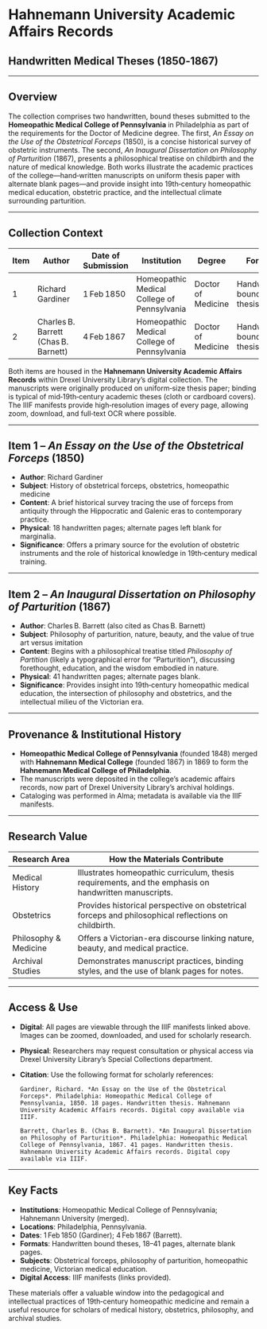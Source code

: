 <!-- Generated by Recursive Catalog Creation -->
<!-- Date: 2025-10-28T14:42:56.396340 -->

# Hahnemann University Academic Affairs Records  
## Handwritten Medical Theses (1850‑1867)

---

## Overview  

The collection comprises two handwritten, bound theses submitted to the **Homeopathic Medical College of Pennsylvania** in Philadelphia as part of the requirements for the Doctor of Medicine degree. The first, *An Essay on the Use of the Obstetrical Forceps* (1850), is a concise historical survey of obstetric instruments. The second, *An Inaugural Dissertation on Philosophy of Parturition* (1867), presents a philosophical treatise on childbirth and the nature of medical knowledge. Both works illustrate the academic practices of the college—hand‑written manuscripts on uniform thesis paper with alternate blank pages—and provide insight into 19th‑century homeopathic medical education, obstetric practice, and the intellectual climate surrounding parturition.

---

## Collection Context  

| Item | Author | Date of Submission | Institution | Degree | Format | Pages | Digital Availability |
|------|--------|--------------------|-------------|--------|--------|-------|-----------------------|
| 1 | Richard Gardiner | 1 Feb 1850 | Homeopathic Medical College of Pennsylvania | Doctor of Medicine | Handwritten bound thesis | 18 | IIIF manifest (link) |
| 2 | Charles B. Barrett (Chas B. Barnett) | 4 Feb 1867 | Homeopathic Medical College of Pennsylvania | Doctor of Medicine | Handwritten bound thesis | 41 (alternating blank pages) | IIIF manifest (link) |

Both items are housed in the **Hahnemann University Academic Affairs Records** within Drexel University Library’s digital collection. The manuscripts were originally produced on uniform‑size thesis paper; binding is typical of mid‑19th‑century academic theses (cloth or cardboard covers). The IIIF manifests provide high‑resolution images of every page, allowing zoom, download, and full‑text OCR where possible.

---

## Item 1 – *An Essay on the Use of the Obstetrical Forceps* (1850)

- **Author**: Richard Gardiner  
- **Subject**: History of obstetrical forceps, obstetrics, homeopathic medicine  
- **Content**: A brief historical survey tracing the use of forceps from antiquity through the Hippocratic and Galenic eras to contemporary practice.  
- **Physical**: 18 handwritten pages; alternate pages left blank for marginalia.  
- **Significance**: Offers a primary source for the evolution of obstetric instruments and the role of historical knowledge in 19th‑century medical training.  

---

## Item 2 – *An Inaugural Dissertation on Philosophy of Parturition* (1867)

- **Author**: Charles B. Barrett (also cited as Chas B. Barnett)  
- **Subject**: Philosophy of parturition, nature, beauty, and the value of true art versus imitation  
- **Content**: Begins with a philosophical treatise titled *Philosophy of Partition* (likely a typographical error for “Parturition”), discussing forethought, education, and the wisdom embodied in nature.  
- **Physical**: 41 handwritten pages; alternate pages blank.  
- **Significance**: Provides insight into 19th‑century homeopathic medical education, the intersection of philosophy and obstetrics, and the intellectual milieu of the Victorian era.  

---

## Provenance & Institutional History  

- **Homeopathic Medical College of Pennsylvania** (founded 1848) merged with **Hahnemann Medical College** (founded 1867) in 1869 to form the **Hahnemann Medical College of Philadelphia**.  
- The manuscripts were deposited in the college’s academic affairs records, now part of Drexel University Library’s archival holdings.  
- Cataloging was performed in Alma; metadata is available via the IIIF manifests.

---

## Research Value  

| Research Area | How the Materials Contribute |
|---------------|------------------------------|
| Medical History | Illustrates homeopathic curriculum, thesis requirements, and the emphasis on handwritten manuscripts. |
| Obstetrics | Provides historical perspective on obstetrical forceps and philosophical reflections on childbirth. |
| Philosophy & Medicine | Offers a Victorian-era discourse linking nature, beauty, and medical practice. |
| Archival Studies | Demonstrates manuscript practices, binding styles, and the use of blank pages for notes. |

---

## Access & Use  

- **Digital**: All pages are viewable through the IIIF manifests linked above. Images can be zoomed, downloaded, and used for scholarly research.  
- **Physical**: Researchers may request consultation or physical access via Drexel University Library’s Special Collections department.  
- **Citation**: Use the following format for scholarly references:

  ```
  Gardiner, Richard. *An Essay on the Use of the Obstetrical Forceps*. Philadelphia: Homeopathic Medical College of Pennsylvania, 1850. 18 pages. Handwritten thesis. Hahnemann University Academic Affairs records. Digital copy available via IIIF.

  Barrett, Charles B. (Chas B. Barnett). *An Inaugural Dissertation on Philosophy of Parturition*. Philadelphia: Homeopathic Medical College of Pennsylvania, 1867. 41 pages. Handwritten thesis. Hahnemann University Academic Affairs records. Digital copy available via IIIF.
  ```

---

## Key Facts  

- **Institutions**: Homeopathic Medical College of Pennsylvania; Hahnemann University (merged).  
- **Locations**: Philadelphia, Pennsylvania.  
- **Dates**: 1 Feb 1850 (Gardiner); 4 Feb 1867 (Barrett).  
- **Formats**: Handwritten bound theses, 18–41 pages, alternate blank pages.  
- **Subjects**: Obstetrical forceps, philosophy of parturition, homeopathic medicine, Victorian medical education.  
- **Digital Access**: IIIF manifests (links provided).  

These materials offer a valuable window into the pedagogical and intellectual practices of 19th‑century homeopathic medicine and remain a useful resource for scholars of medical history, obstetrics, philosophy, and archival studies.